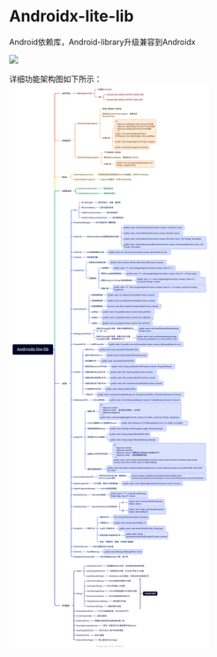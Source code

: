 # Androidx-lite-lib
Android依赖库，Android-library升级兼容到Androidx

[![](https://jitpack.io/v/AndroidCoderPeng/Androidx-lite-lib.svg)](https://jitpack.io/#AndroidCoderPeng/Androidx-lite-lib)

详细功能架构图如下所示：
![框架功能图](https://github.com/AndroidCoderPeng/Androidx-lite-lib/blob/main/lite/src/main/assets/Androidx-lite-lib.png)
